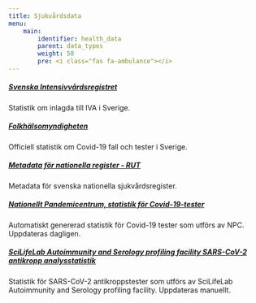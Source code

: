 ```yaml
---
title: Sjukvårdsdata
menu:
    main:
        identifier: health_data
        parent: data_types
        weight: 50
        pre: <i class="fas fa-ambulance"></i>
---
```


##### [Svenska Intensivvårdsregistret](https://www.icuregswe.org/data--resultat/covid-19-i-svensk-intensivvard/)
Statistik om inlagda till IVA i Sverige.

##### [Folkhälsomyndigheten](https://www.folkhalsomyndigheten.se/smittskydd-beredskap/utbrott/aktuella-utbrott/covid-19/bekraftade-fall-i-sverige/)
Officiell statistik om Covid-19 fall och tester i Sverige.

##### [Metadata för nationella register - RUT](rut)
Metadata för svenska nationella sjukvårdsregister.

##### [Nationellt Pandemicentrum, statistik för Covid-19-tester](npc-statistics)
Automatiskt genererad statistik för Covid-19 tester som utförs av NPC.
Uppdateras dagligen.

##### [SciLifeLab Autoimmunity and Serology profiling facility SARS-CoV-2 antikropp analysstatistik](serology-statistics)
Statistik för SARS-CoV-2 antikroppstester som utförs av SciLifeLab Autoimmunity and Serology profiling facility. Uppdateras manuellt.
